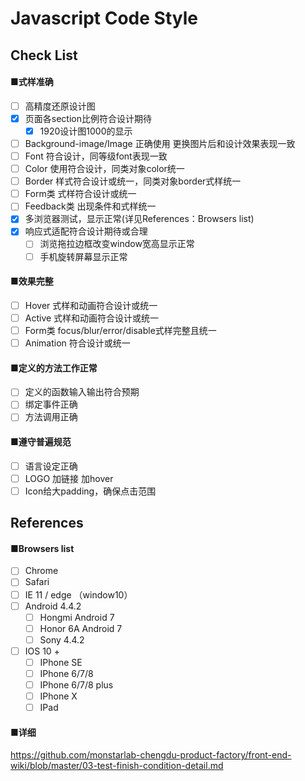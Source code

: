# Javascript Code Style

## Check List

#### ■式样准确
- [ ] 高精度还原设计图 
- [x] 页面各section比例符合设计期待
  - [x] 1920设计图1000的显示 
- [ ] Background-image/Image 正确使用 更换图片后和设计效果表现一致
- [ ] Font 符合设计，同等级font表现一致
- [ ] Color 使用符合设计，同类对象color统一
- [ ] Border 样式符合设计或统一，同类对象border式样统一
- [ ] Form类 式样符合设计或统一
- [ ] Feedback类 出现条件和式样统一
- [x] 多浏览器测试，显示正常(详见References：Browsers list)
- [x] 响应式适配符合设计期待或合理
  - [ ] 浏览拖拉边框改变window宽高显示正常
  - [ ] 手机旋转屏幕显示正常

#### ■效果完整
- [ ] Hover 式样和动画符合设计或统一
- [ ] Active 式样和动画符合设计或统一
- [ ] Form类 focus/blur/error/disable式样完整且统一
- [ ] Animation 符合设计或统一

#### ■定义的方法工作正常
- [ ] 定义的函数输入输出符合预期
- [ ] 绑定事件正确
- [ ] 方法调用正确

#### ■遵守普遍规范
- [ ] 语言设定正确
- [ ] LOGO 加链接 加hover
- [ ] Icon给大padding，确保点击范围

## References

#### ■Browsers list
- [ ] Chrome 
- [ ] Safari
- [ ] IE 11 / edge  （window10）
- [ ] Android 4.4.2
  - [ ] Hongmi Android 7
  - [ ] Honor 6A Android 7
  - [ ] Sony 4.4.2  
- [ ] IOS 10 + 
  - [ ] IPhone SE
  - [ ] IPhone 6/7/8
  - [ ] IPhone 6/7/8 plus
  - [ ] IPhone X
  - [ ] IPad

#### ■详细
https://github.com/monstarlab-chengdu-product-factory/front-end-wiki/blob/master/03-test-finish-condition-detail.md
